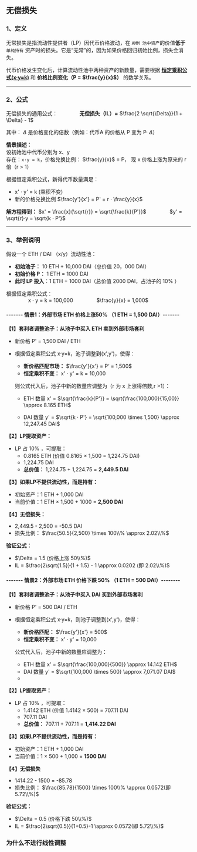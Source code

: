 ## 无偿损失  
### 1、定义  
无常损失是指流动性提供者（LP）因代币价格波动，在 ``AMM 池中资产``的价值**低于** ``单纯持有`` 资产时的损失。它是“无常”的，因为如果价格回归初始比例，损失会消失。   

代币价格发生变化后，计算流动性池中两种资产的新数量，需要根据 [**恒定乘积公式(x·y=k)**](https://github.com/BruceCoins/Pizza369/blob/main/0x0000%20docs/DeFi/01%20%E8%AF%A6%E8%A7%A3%E6%81%92%E5%AE%9A%E4%B9%98%E7%A7%AF%E5%85%AC%E5%BC%8F.md) 和 **价格比例变化（P = $\frac{y}{x}$）** 的数学关系。

-----------------
### 2、公式  
无偿损失的通用公式：&emsp;&emsp;&emsp;&emsp;  **无偿损失（IL）=** $\frac{2 \sqrt{\Delta}}{1 + \Delta} - 1$  

其中： $\Delta$ 是价格变化的倍数（例如：代币A 的价格从 P 变为 P· $\Delta$）  

**情景描述：**  
设初始池中代币分别为 x、y  
存在：``x·y = k``，价格兑换比例： $\frac{y}{x}$ = P， 现 x 价格上涨为原来的 r 倍（r > 1）   

根据恒定乘积公式，新得代币数量满足：  
- x' · y' = k (乘积不变)
- 新的价格兑换比例 $\frac{y'}{x'} = P' = r · \frac{y}{x}$

**解方程得到：**  $x' = \frac{x}{\sqrt{r}} = \sqrt{\frac{k}{P'}}$  &emsp;&emsp;&emsp;&emsp; $y' = \sqrt{r}·y = \sqrt{k · P'}$  

 

-----------------
### 3、举例说明  
假设一个 ETH / DAI （x/y）流动性池： 
- **初始池子：** 10 ETH + 10,000 DAI（总价值 20，000 DAI）
- **初始价格 P：** 1 ETH = 1000 DAI
- **此时 LP 投入**：1 ETH + 1000 DAI（总价值 2000 DAI，占池子的 10% ）  

根据恒定乘积公式：  
&emsp;&emsp;&emsp;&emsp; x · y = k = 100,000 &emsp;&emsp;&emsp;&emsp; $\frac{y}{x} = 1,000$         

#### ------- 情景1：外部市场 ETH 价格上涨50% （1 ETH = 1,500 DAI）-------  
**【1】套利者调整池子：从池子中买入 ETH 卖到外部市场套利**  
- 新价格 P' = 1,500 DAI / ETH
- 根据恒定乘积公式 x·y=k，池子调整到(x',y')，使得：
  - **新价格匹配市场：** $\frac{y'}{x'} = P‘ = 1,500$  
  - **恒定乘积不变：** x' · y' = k = 10,000  
  
  则公式代入后，池子中新的数量应调整为（r 为 x 上涨得倍数,r >1）：
  
  - ETH 数量 x' = $\sqrt{\frac{k}{P'}} = \sqrt{\frac{100,000}{15,00}} \approx 8.165 ETH$  

  - DAI 数量 y' = $\sqrt{k · P'} = \sqrt{100,000 \times 1,500} \approx 12,247.45 DAI$
 
**【2】LP提取资产：**  
- LP 占 10% ，可提取：
  - 0.8165 ETH (价值 0.8165 $\times$ 1,500 = 1,224.75 DAI)
  - 1,224.75 DAI
  - **总价值：** 1,224.75 + 1,224.75 = **2,449.5 DAI**
    
**【3】如果LP不提供流动性，而是持有：**
- 初始资产：1 ETH + 1,000 DAI
- 当前价值：1 ETH $\times$ 1,500 + 1000 = **2,500 DAI**

**【4】无偿损失：**   
- 2,449.5 - 2,500 = -50.5 DAI
- 损失比例： $\frac{50.5}{2,500} \times 100\\% \approx 2.02\\%$

**验证公式：**  
- $\Delta = 1.5 (价格上涨 50\\%)$
- IL = $\frac{2\sqrt{1.5}}{1 + 1.5} - 1 \approx 0.0202 (即 2.02\\%)$

#### ------- 情景2：外部市场 ETH 价格下跌 50% （1 ETH = 500 DAI）--------    
**【1】套利者调整池子：从池子中买入 DAI 买到外部市场套利**  
- 新价格 P' = 500 DAI / ETH  
- 根据恒定乘积公式 x·y=k，则池子调整到(x',y')，使得：  
  - **新价格匹配：** $\frac{y'}{x'} = 500$  
  - **恒定乘积不变：** x' · y' = 10,000
  
  公式代入后，池子中新的数量应调整为：  
    
  - ETH 数量 x' = $\sqrt{\frac{100,000}{500}} \approx 14.142 ETH$  
  - DAI 数量 y' = $\sqrt{100,000 \times 500} \approx 7,071.07 DAI$
  - 
**【2】LP提取资产：**
- LP 占 10% ，可提取：
  - 1.4142 ETH (价值 1.4142 $\times$ 500) = 707.11 DAI
  - 707.11 DAI
  - **总价值：** 707.11 + 707.11 = **1,414.22 DAI**

**【3】如果LP不提供流动性，而是持有：**  
- 初始资产：1 ETH + 1,000 DAI  
- 当前价值：1 $\times$ 500 + 1,000 = **1500 DAI**

**【4】无偿损失**
- 1414.22 - 1500 = -85.78
- 损失比例： $\frac{85.78}{1500} \times 100\\% \approx 0.0572(即 5.72\\%)$   

**验证公式：**  
- $\Delta = 0.5 (价格下跌 50\\%)$
- IL = $\frac{2\sqrt{0.5}}{1+0.5}-1 \approx 0.0572(即 5.72\\%)$

### 为什么不进行线性调整


